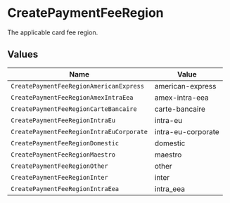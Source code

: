 # CreatePaymentFeeRegion

The applicable card fee region.


## Values

| Name                                     | Value                                    |
| ---------------------------------------- | ---------------------------------------- |
| `CreatePaymentFeeRegionAmericanExpress`  | american-express                         |
| `CreatePaymentFeeRegionAmexIntraEea`     | amex-intra-eea                           |
| `CreatePaymentFeeRegionCarteBancaire`    | carte-bancaire                           |
| `CreatePaymentFeeRegionIntraEu`          | intra-eu                                 |
| `CreatePaymentFeeRegionIntraEuCorporate` | intra-eu-corporate                       |
| `CreatePaymentFeeRegionDomestic`         | domestic                                 |
| `CreatePaymentFeeRegionMaestro`          | maestro                                  |
| `CreatePaymentFeeRegionOther`            | other                                    |
| `CreatePaymentFeeRegionInter`            | inter                                    |
| `CreatePaymentFeeRegionIntraEea`         | intra_eea                                |